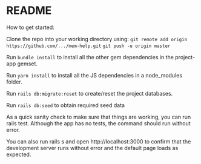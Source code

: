 # README

How to get started:

Clone the repo into your working directory using:
`git remote add origin https://github.com/.../mem-help.git`
 `git push -u origin master`

Run `bundle install` to install all the other gem dependencies in the project-app gemset.

Run `yarn install` to install all the JS dependencies in a node_modules folder.

Run `rails db:migrate:reset` to create/reset the project databases.

Run `rails db:seed` to obtain required seed data

As a quick sanity check to make sure that things are working, you can run rails test. Although the app has no tests, the command should run without error.

You can also run rails s and open http://localhost:3000 to confirm that the development server runs without error and the default page loads as expected.
